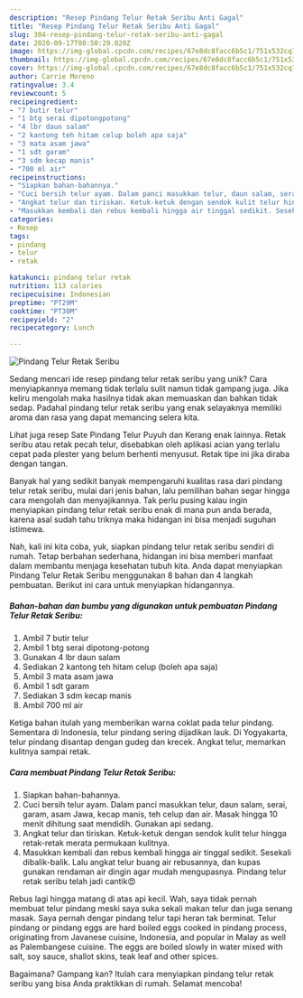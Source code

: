 ```yaml
---
description: "Resep Pindang Telur Retak Seribu Anti Gagal"
title: "Resep Pindang Telur Retak Seribu Anti Gagal"
slug: 304-resep-pindang-telur-retak-seribu-anti-gagal
date: 2020-09-17T08:50:29.020Z
image: https://img-global.cpcdn.com/recipes/67e8dc8facc6b5c1/751x532cq70/pindang-telur-retak-seribu-foto-resep-utama.jpg
thumbnail: https://img-global.cpcdn.com/recipes/67e8dc8facc6b5c1/751x532cq70/pindang-telur-retak-seribu-foto-resep-utama.jpg
cover: https://img-global.cpcdn.com/recipes/67e8dc8facc6b5c1/751x532cq70/pindang-telur-retak-seribu-foto-resep-utama.jpg
author: Carrie Moreno
ratingvalue: 3.4
reviewcount: 5
recipeingredient:
- "7 butir telur"
- "1 btg serai dipotongpotong"
- "4 lbr daun salam"
- "2 kantong teh hitam celup boleh apa saja"
- "3 mata asam jawa"
- "1 sdt garam"
- "3 sdm kecap manis"
- "700 ml air"
recipeinstructions:
- "Siapkan bahan-bahannya."
- "Cuci bersih telur ayam. Dalam panci masukkan telur, daun salam, serai, garam, asam Jawa, kecap manis, teh celup dan air. Masak hingga 10 menit dihitung saat mendidih. Gunakan api sedang."
- "Angkat telur dan tiriskan. Ketuk-ketuk dengan sendok kulit telur hingga retak-retak merata permukaan kulitnya."
- "Masukkan kembali dan rebus kembali hingga air tinggal sedikit. Sesekali dibalik-balik. Lalu angkat telur buang air rebusannya, dan kupas gunakan rendaman air dingin agar mudah mengupasnya. Pindang telur retak seribu telah jadi cantik😍"
categories:
- Resep
tags:
- pindang
- telur
- retak

katakunci: pindang telur retak 
nutrition: 113 calories
recipecuisine: Indonesian
preptime: "PT29M"
cooktime: "PT30M"
recipeyield: "2"
recipecategory: Lunch

---
```



![Pindang Telur Retak Seribu](https://img-global.cpcdn.com/recipes/67e8dc8facc6b5c1/751x532cq70/pindang-telur-retak-seribu-foto-resep-utama.jpg)

Sedang mencari ide resep pindang telur retak seribu yang unik? Cara menyiapkannya memang tidak terlalu sulit namun tidak gampang juga. Jika keliru mengolah maka hasilnya tidak akan memuaskan dan bahkan tidak sedap. Padahal pindang telur retak seribu yang enak selayaknya memiliki aroma dan rasa yang dapat memancing selera kita.

Lihat juga resep Sate Pindang Telur Puyuh dan Kerang enak lainnya. Retak seribu atau retak pecah telur, disebabkan oleh aplikasi acian yang terlalu cepat pada plester yang belum berhenti menyusut. Retak tipe ini jika diraba dengan tangan.

Banyak hal yang sedikit banyak mempengaruhi kualitas rasa dari pindang telur retak seribu, mulai dari jenis bahan, lalu pemilihan bahan segar hingga cara mengolah dan menyajikannya. Tak perlu pusing kalau ingin menyiapkan pindang telur retak seribu enak di mana pun anda berada, karena asal sudah tahu triknya maka hidangan ini bisa menjadi suguhan istimewa.


Nah, kali ini kita coba, yuk, siapkan pindang telur retak seribu sendiri di rumah. Tetap berbahan sederhana, hidangan ini bisa memberi manfaat dalam membantu menjaga kesehatan tubuh kita. Anda dapat menyiapkan Pindang Telur Retak Seribu menggunakan 8 bahan dan 4 langkah pembuatan. Berikut ini cara untuk menyiapkan hidangannya.

<!--inarticleads1-->

##### Bahan-bahan dan bumbu yang digunakan untuk pembuatan Pindang Telur Retak Seribu:

1. Ambil 7 butir telur
1. Ambil 1 btg serai dipotong-potong
1. Gunakan 4 lbr daun salam
1. Sediakan 2 kantong teh hitam celup (boleh apa saja)
1. Ambil 3 mata asam jawa
1. Ambil 1 sdt garam
1. Sediakan 3 sdm kecap manis
1. Ambil 700 ml air


Ketiga bahan itulah yang memberikan warna coklat pada telur pindang. Sementara di Indonesia, telur pindang sering dijadikan lauk. Di Yogyakarta, telur pindang disantap dengan gudeg dan krecek. Angkat telur, memarkan kulitnya sampai retak. 

<!--inarticleads2-->

##### Cara membuat Pindang Telur Retak Seribu:

1. Siapkan bahan-bahannya.
1. Cuci bersih telur ayam. Dalam panci masukkan telur, daun salam, serai, garam, asam Jawa, kecap manis, teh celup dan air. Masak hingga 10 menit dihitung saat mendidih. Gunakan api sedang.
1. Angkat telur dan tiriskan. Ketuk-ketuk dengan sendok kulit telur hingga retak-retak merata permukaan kulitnya.
1. Masukkan kembali dan rebus kembali hingga air tinggal sedikit. Sesekali dibalik-balik. Lalu angkat telur buang air rebusannya, dan kupas gunakan rendaman air dingin agar mudah mengupasnya. Pindang telur retak seribu telah jadi cantik😍


Rebus lagi hingga matang di atas api kecil. Wah, saya tidak pernah membuat telur pindang meski saya suka sekali makan telur dan juga senang masak. Saya pernah dengar pindang telur tapi heran tak berminat. Telur pindang or pindang eggs are hard boiled eggs cooked in pindang process, originating from Javanese cuisine, Indonesia, and popular in Malay as well as Palembangese cuisine. The eggs are boiled slowly in water mixed with salt, soy sauce, shallot skins, teak leaf and other spices. 

Bagaimana? Gampang kan? Itulah cara menyiapkan pindang telur retak seribu yang bisa Anda praktikkan di rumah. Selamat mencoba!
